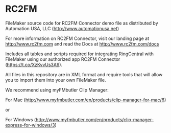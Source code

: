# RC2FM
FileMaker source code for RC2FM Connector demo file as distributed by Automation USA, LLC (http://www.automationusa.net)

For more information on RC2FM Connector, visit our landing page at http://www.rc2fm.com and read the Docs at http://www.rc2fm.com/docs

Includes all tables and scripts required for integrating RingCentral with FileMaker using our authorized app RC2FM Connector (https://t.co/XzKvvUs3A9).

All files in this repository are in XML format and require tools that will allow you to import them into your own FileMaker file.

We recommend using myFMbutler Clip Manager:

For Mac (http://www.myfmbutler.com/en/products/clip-manager-for-mac/6) 

or

For Windows (http://www.myfmbutler.com/en/products/clip-manager-express-for-windows/3)
